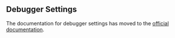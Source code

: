 ## Debugger Settings

The documentation for debugger settings has moved to the [official documentation](https://code.visualstudio.com/docs/csharp/debugger-settings).